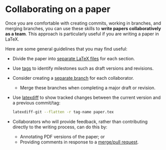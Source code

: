 # Collaborating on a paper

Once you are comfortable with creating commits, working in branches, and merging branches, you can use these skills to **write papers collaboratively as a team**.
This approach is particularly useful if you are writing a paper in LaTeX.

Here are some general guidelines that you may find useful:

- Divide the paper into [separate LaTeX files](https://www.overleaf.com/learn/latex/Management_in_a_large_project) for each section.

- Use [tags](../using-git/how-to-create-and-use-tags.md) to identify milestones such as draft versions and revisions.

- Consider creating a [separate branch](sharing-a-branch.md) for each collaborator.

  - Merge these branches when completing a major draft or revision.

- Use [latexdiff](https://www.overleaf.com/learn/latex/Articles/Using_Latexdiff_For_Marking_Changes_To_Tex_Documents) to show tracked changes between the current version and a previous commit/tag:

  ```sh
  latexdiff-git --flatten -r tag-name paper.tex
  ```

- Collaborators who will provide feedback, rather than contributing directly to the writing process, can do this by:

  - Annotating PDF versions of the paper; or
  - Providing comments in response to a [merge/pull request](merge-pull-requests.md).
